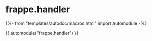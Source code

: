 # frappe.handler

{%- from "templates/autodoc/macros.html" import automodule -%}

{{ automodule("frappe.handler") }}
